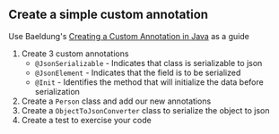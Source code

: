 ## Create a simple custom annotation

Use Baeldung's [Creating a Custom Annotation in Java](https://www.baeldung.com/java-custom-annotation) as a guide

1. Create 3 custom annotations
   * `@JsonSerializable` - Indicates that class is serializable to json
   * `@JsonElement` - Indicates that the field is to be serialized
   * `@Init` - Identifies the method that will initialize the data before serialization
2. Create a `Person` class and add our new annotations
3. Create a `ObjectToJsonConverter` class to serialize the object to json
4. Create a test to exercise your code
